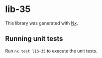 # lib-35

This library was generated with [Nx](https://nx.dev).

## Running unit tests

Run `nx test lib-35` to execute the unit tests.
